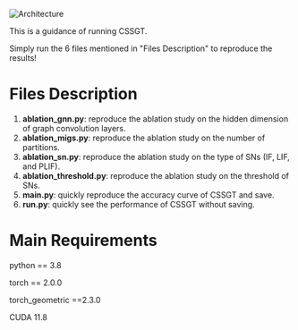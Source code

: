 ![Architecture](figs/CSSGT)

This is a guidance of running CSSGT.

Simply run the 6 files mentioned in "Files Description" to reproduce the results!

# Files Description

1. **ablation_gnn.py**: reproduce the ablation study on the hidden dimension of graph convolution layers.
2. **ablation_migs.py**: reproduce the ablation study on the number of partitions.
3. **ablation_sn.py**: reproduce the ablation study on the type of SNs (IF, LIF, and PLIF).
4. **ablation_threshold.py**: reproduce the ablation study on the threshold of SNs.
5. **main.py**: quickly reproduce the accuracy curve of CSSGT and save.
6. **run.py**: quickly see the performance of CSSGT without saving.

# Main Requirements

python == 3.8

torch == 2.0.0

torch_geometric ==2.3.0

CUDA 11.8

